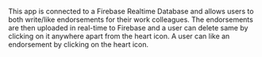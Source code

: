 This app is connected to a Firebase Realtime Database and allows users to both write/like endorsements for their work colleagues.
The endorsements are then uploaded in real-time to Firebase and a user can delete same by clicking on it anywhere apart from the heart icon.
A user can like an endorsement by clicking on the heart icon.
